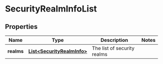# SecurityRealmInfoList

## Properties
Name | Type | Description | Notes
------------ | ------------- | ------------- | -------------
**realms** | [**List&lt;SecurityRealmInfo&gt;**](SecurityRealmInfo.md) | The list of security realms | 
